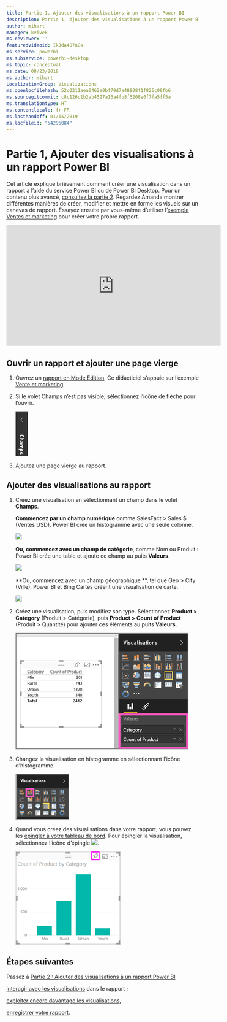 ```yaml
---
title: Partie 1, Ajouter des visualisations à un rapport Power BI
description: Partie 1, Ajouter des visualisations à un rapport Power BI
author: mihart
manager: kvivek
ms.reviewer: ''
featuredvideoid: IkJda4O7oGs
ms.service: powerbi
ms.subservice: powerbi-desktop
ms.topic: conceptual
ms.date: 08/23/2018
ms.author: mihart
LocalizationGroup: Visualizations
ms.openlocfilehash: 52c0211aea0462e0bf79d7a48808f1f826c09fb6
ms.sourcegitcommit: c8c126c1b2ab4527a16a4fb8f5208e0f7fa5ff5a
ms.translationtype: HT
ms.contentlocale: fr-FR
ms.lasthandoff: 01/15/2019
ms.locfileid: "54296084"
---
```

# <a name="part-i-add-visualizations-to-a-power-bi-report"></a>Partie 1, Ajouter des visualisations à un rapport Power BI
Cet article explique brièvement comment créer une visualisation dans un rapport à l’aide du service Power BI ou de Power BI Desktop.  Pour un contenu plus avancé, [consultez la partie 2](power-bi-report-add-visualizations-ii.md). Regardez Amanda montrer différentes manières de créer, modifier et mettre en forme les visuels sur un canevas de rapport. Essayez ensuite par vous-même d’utiliser l’[exemple Ventes et marketing](../sample-datasets.md) pour créer votre propre rapport.

<iframe width="560" height="315" src="https://www.youtube.com/embed/IkJda4O7oGs" frameborder="0" allowfullscreen></iframe>


## <a name="open-a-report-and-add-a-new-page"></a>Ouvrir un rapport et ajouter une page vierge
1. Ouvrez un [rapport en Mode Edition](../consumer/end-user-reading-view.md). Ce didacticiel s’appuie sur l’exemple [Vente et marketing](../sample-datasets.md).
2. Si le volet Champs n’est pas visible, sélectionnez l’icône de flèche pour l’ouvrir. 
   
   ![](media/power-bi-report-add-visualizations-i/pbi_nancy_fieldsfiltersarrow.png)
3. Ajoutez une page vierge au rapport.

## <a name="add-visualizations-to-the-report"></a>Ajouter des visualisations au rapport
1. Créez une visualisation en sélectionnant un champ dans le volet **Champs**.  
   
   **Commencez par un champ numérique** comme SalesFact > Sales $ (Ventes USD). Power BI crée un histogramme avec une seule colonne.
   
   ![](media/power-bi-report-add-visualizations-i/pbi_onecolchart.png)
   
   **Ou, commencez avec un champ de catégorie**, comme Nom ou Produit : Power BI crée une table et ajoute ce champ au puits **Valeurs**.
   
   ![](media/power-bi-report-add-visualizations-i/pbi_agif_createchart3.gif)
   
   **Ou, commencez avec un champ géographique **, tel que Geo > City (Ville). Power BI et Bing Cartes créent une visualisation de carte.
   
   ![](media/power-bi-report-add-visualizations-i/power-bi-map.png)
2. Créez une visualisation, puis modifiez son type. Sélectionnez **Product > Category** (Produit > Catégorie), puis **Product > Count of Product** (Produit > Quantité) pour ajouter ces éléments au puits **Valeurs**.
   
   ![](media/power-bi-report-add-visualizations-i/part1table1.png)
3. Changez la visualisation en histogramme en sélectionnant l’icône d’histogramme.
   
   ![](media/power-bi-report-add-visualizations-i/part1converttocolumn.png)
4. Quand vous créez des visualisations dans votre rapport, vous pouvez les [épingler à votre tableau de bord](../service-dashboard-pin-tile-from-report.md). Pour épingler la visualisation, sélectionnez l’icône d’épingle ![](media/power-bi-report-add-visualizations-i/pinnooutline.png).
   
   ![](media/power-bi-report-add-visualizations-i/part1pin1.png)
  

## <a name="next-steps"></a>Étapes suivantes
 Passez à [Partie 2 : Ajouter des visualisations à un rapport Power BI](power-bi-report-add-visualizations-ii.md)
   
   [interagir avec les visualisations](../consumer/end-user-reading-view.md) dans le rapport ;
   
   [exploiter encore davantage les visualisations](power-bi-report-visualizations.md),
   
   [enregistrer votre rapport](../service-report-save.md).
